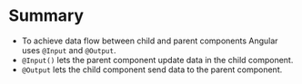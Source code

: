 # Summary

- To achieve data flow between child and parent components Angular uses `@Input` and `@Output`.
- `@Input()` lets the parent component update data in the child component.
- `@Output` lets the child component send data to the parent component.